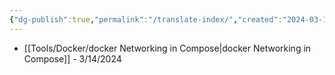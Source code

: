 ```yaml
---
{"dg-publish":true,"permalink":"/translate-index/","created":"2024-03-14T13:27:31.000+08:00","updated":"2024-03-14T13:27:31.000+08:00"}
---
```


+ [[Tools/Docker/docker Networking in Compose\|docker Networking in Compose]] - 3/14/2024